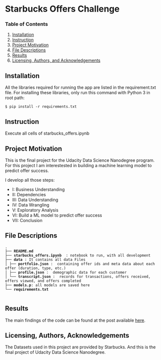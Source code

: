 # Starbucks Offers Challenge

### Table of Contents

1. [Installation](#installation)
2. [Instruction](#instruction)
2. [Project Motivation](#motivation)
3. [File Descriptions](#files)
4. [Results](#results)
5. [Licensing, Authors, and Acknowledgements](#licensing)


## Installation <a name="installation"></a>

All the libraries required for running the app are listed in the requirement.txt file.
For installing these libraries, only run this command with Python 3 in root path:

```
$ pip install -r requirements.txt
```


## Instruction <a name="instruction"></a>

Execute all cells of starbucks_offers.ipynb


## Project Motivation<a name="motivation"></a>

This is the final project for the Udacity Data Science Nanodegree program. For this project I am interestested in building a machine learning model to predict offer success. 

I develop all those steps: 

- I: Business Understanding
- II: Dependencies
- III: Data Understanding
- IV: Data Wrangling
- V: Exploratory Analysis
- VI: Build a ML model to predict offer success
- VII: Conclusion


## File Descriptions <a name="files"></a>
<pre>
<code>.
├── <b>README.md</b>
├── <b>starbucks_offers.ipynb </b> : notebook to run, with all development
├── <b>data</b> : It contains all data Files 
│ ├── <b>portfolio.json</b> :  containing offer ids and meta data about each offer (duration, type, etc.)
│ ├── <b>profile.json</b> :  demographic data for each customer
│ └── <b>transcript.json</b> :  records for transactions, offers received, offers viewed, and offers completed
├── <b>models.p</b>: all models are saved here
└── <b>requirements.txt</b>
 </code>
</pre>


## Results<a name="results"></a>

The main findings of the code can be found at the post available [here](https://matheusvclls.medium.com/how-to-improve-your-sales-with-data-science-9ea4b66f6a1b).


## Licensing, Authors, Acknowledgements<a name="licensing"></a>

The Datasets used in this project are provided by Starbucks. And this is the final project of Udacity Data Science Nanodegree.
